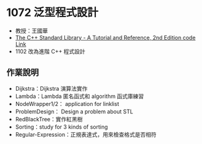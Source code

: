 # 1072 泛型程式設計
* 教授：王國華
* [The C++ Standard Library - A Tutorial and Reference, 2nd Edition code Link](https://github.com/iZhangHui/cppstdlib)
* 1102 改為進階 C++ 程式設計

## 作業說明
* Dijkstra：Dijkstra 演算法實作
* Lambda：Lambda 匿名函式和 algorithm 函式庫練習
* NodeWrapper1/2： application for linklist
* ProblemDesign： Design a problem about STL
* RedBlackTree：實作紅黑樹
* Sorting：study for 3 kinds of sorting
* Regular-Expression：正規表達式，用來檢查格式是否相符